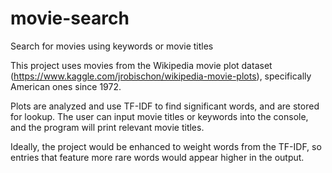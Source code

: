 # movie-search
Search for movies using keywords or movie titles


This project uses movies from the Wikipedia movie plot dataset (https://www.kaggle.com/jrobischon/wikipedia-movie-plots), specifically American ones since 1972.

Plots are analyzed and use TF-IDF to find significant words, and are stored for lookup. The user can input movie titles or keywords into the console, and the program will print relevant movie titles.

Ideally, the project would be enhanced to weight words from the TF-IDF, so entries that feature more rare words would appear higher in the output.

